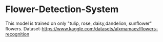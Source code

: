 # Flower-Detection-System
This model is trained on only "tulip, rose, daisy,dandelion, sunflower" flowers. Dataset-https://www.kaggle.com/datasets/alxmamaev/flowers-recognition
